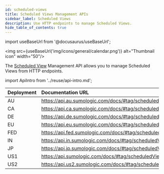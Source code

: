 ```yaml
---
id: scheduled-views
title: Scheduled Views Management APIs
sidebar_label: Scheduled Views
description: Use HTTP endpoints to manage Scheduled Views.
hide_table_of_contents: true
---
```


import useBaseUrl from '@docusaurus/useBaseUrl';

<img src={useBaseUrl('img/icons/general/calendar.png')} alt="Thumbnail icon" width="50"/>

The [Scheduled View](/docs/manage/scheduled-views) Management API allows you to manage Scheduled Views from HTTP endpoints.

import ApiIntro from '../reuse/api-intro.md';

<ApiIntro/>

| Deployment | Documentation URL                                               |
|:------------|:-----------------------------------------------------------------|
| AU         | https://api.au.sumologic.com/docs/#tag/scheduledViewManagement  |
| CA         | https://api.ca.sumologic.com/docs/#tag/scheduledViewManagement  |
| DE         | https://api.de.sumologic.com/docs/#tag/scheduledViewManagement  |
| EU         | https://api.eu.sumologic.com/docs/#tag/scheduledViewManagement  |
| FED        | https://api.fed.sumologic.com/docs/#tag/scheduledViewManagement |
| IN         | https://api.in.sumologic.com/docs/#tag/scheduledViewManagement  |
| JP         | https://api.jp.sumologic.com/docs/#tag/scheduledViewManagement  |
| US1        | https://api.sumologic.com/docs/#tag/scheduledViewManagement     |
| US2        | https://api.us2.sumologic.com/docs/#tag/scheduledViewManagement |
